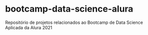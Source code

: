 # bootcamp-data-science-alura
Repositório de projetos relacionados ao Bootcamp de Data Science Aplicada da Alura 2021
